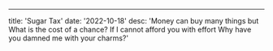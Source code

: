 ---
title: 'Sugar Tax'
date: '2022-10-18'
desc: 'Money can buy many things but
What is the cost of a chance?
If I cannot afford you with effort
Why have you damned me with your charms?'